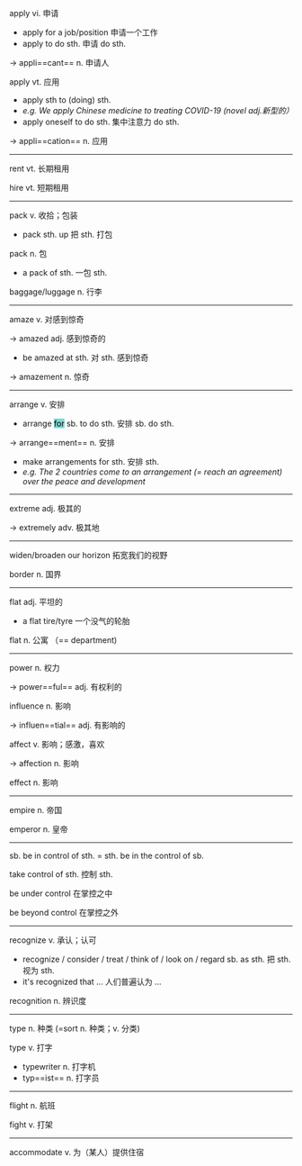 apply vi. 申请

+ apply for a job/position 申请一个工作
+ apply to do sth. 申请 do sth.

-> appli==cant== n. 申请人

apply vt. 应用

+ apply sth to (doing) sth.
+ *e.g. We apply Chinese medicine to treating COVID-19 (novel adj.新型的）*
+ apply oneself to do sth. 集中注意力 do sth.

-> appli==cation== n. 应用

---

rent vt. 长期租用

hire vt. 短期租用

---

pack v. 收拾；包装

+ pack sth. up 把 sth. 打包

pack n. 包

+ a pack of sth. 一包 sth.

baggage/luggage n. 行李

---

amaze v. 对感到惊奇

-> amazed adj. 感到惊奇的

+ be amazed at sth. 对 sth. 感到惊奇

-> amazement n. 惊奇

---

arrange v. 安排

+ arrange <mark style="background: #39C5BBA6;">for</mark> sb. to do sth. 安排 sb. do sth.

-> arrange==ment== n. 安排

+ make arrangements for sth. 安排 sth.
+ *e.g. The 2 countries come to an arrangement (= reach an agreement) over the peace and development*

---

extreme adj. 极其的

-> extremely adv. 极其地

---

widen/broaden our horizon 拓宽我们的视野

border n. 国界

---

flat adj. 平坦的

+ a flat tire/tyre 一个没气的轮胎

flat n. 公寓 （\== department)

---

power n. 权力

-> power==ful== adj. 有权利的

influence n. 影响

-> influen==tial== adj. 有影响的

affect v. 影响；感激，喜欢

-> affection n. 影响

effect n. 影响

---

empire n. 帝国

emperor n. 皇帝

---

sb. be in control of sth. = sth. be in the control of sb.

take control of sth. 控制 sth.

be under control 在掌控之中

be beyond control 在掌控之外

---

recognize v. 承认；认可

+ recognize / consider / treat / think of / look on / regard sb. as sth. 把 sth. 视为 sth.
+ it's recognized that ... 人们普遍认为 ...

recognition n. 辨识度

---

type n. 种类 (=sort n. 种类；v. 分类)

type v. 打字

+ typewriter n. 打字机
+ typ==ist== n. 打字员

---

flight n. 航班

fight v. 打架

---

accommodate v. 为（某人）提供住宿

